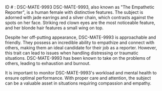 ID # : DSC-MATE-9993
DSC-MATE-9993, also known as "The Empathetic Reporter", is a human female with distinctive features. The subject is adorned with jade earrings and a silver chain, which contrasts against the spots on her face. Striking red clown eyes are the most noticeable feature, and her blonde hair features a small wing on top.

Despite her off-putting appearance, DSC-MATE-9993 is approachable and friendly. They possess an incredible ability to empathize and connect with others, making them an ideal candidate for their job as a reporter. However, this trait can lead to issues when handling distressing or traumatic situations. DSC-MATE-9993 has been known to take on the problems of others, leading to exhaustion and burnout.

It is important to monitor DSC-MATE-9993's workload and mental health to ensure optimal performance. With proper care and attention, the subject can be a valuable asset in situations requiring compassion and empathy.